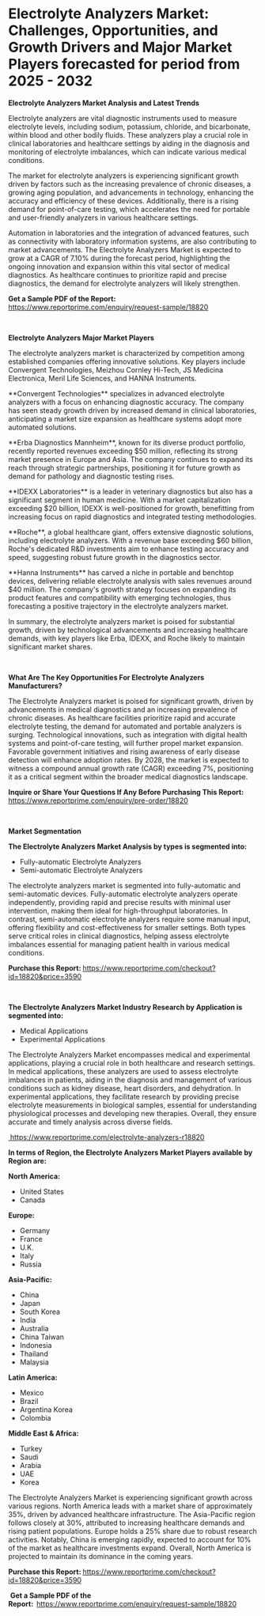 <p><h1>Electrolyte Analyzers Market: Challenges, Opportunities, and Growth Drivers and Major Market Players forecasted for period from 2025 - 2032</h1></p><p><strong>Electrolyte Analyzers Market Analysis and Latest Trends</strong></p>
<p><p>Electrolyte analyzers are vital diagnostic instruments used to measure electrolyte levels, including sodium, potassium, chloride, and bicarbonate, within blood and other bodily fluids. These analyzers play a crucial role in clinical laboratories and healthcare settings by aiding in the diagnosis and monitoring of electrolyte imbalances, which can indicate various medical conditions.</p><p>The market for electrolyte analyzers is experiencing significant growth driven by factors such as the increasing prevalence of chronic diseases, a growing aging population, and advancements in technology, enhancing the accuracy and efficiency of these devices. Additionally, there is a rising demand for point-of-care testing, which accelerates the need for portable and user-friendly analyzers in various healthcare settings. </p><p>Automation in laboratories and the integration of advanced features, such as connectivity with laboratory information systems, are also contributing to market advancements. The Electrolyte Analyzers Market is expected to grow at a CAGR of 7.10% during the forecast period, highlighting the ongoing innovation and expansion within this vital sector of medical diagnostics. As healthcare continues to prioritize rapid and precise diagnostics, the demand for electrolyte analyzers will likely strengthen.</p></p>
<p><strong>Get a Sample PDF of the Report:&nbsp;</strong> <a href="https://www.reportprime.com/enquiry/request-sample/18820?utm_campaign=4603&utm_medium=2&utm_source=Github&utm_content=ia&utm_term=19052025&utm_id=electrolyte-analyzers">https://www.reportprime.com/enquiry/request-sample/18820</a></p>
<p>&nbsp;</p>
<p><strong>Electrolyte Analyzers Major Market Players</strong></p>
<p><p>The electrolyte analyzers market is characterized by competition among established companies offering innovative solutions. Key players include Convergent Technologies, Meizhou Cornley Hi-Tech, JS Medicina Electronica, Meril Life Sciences, and HANNA Instruments. </p><p>**Convergent Technologies** specializes in advanced electrolyte analyzers with a focus on enhancing diagnostic accuracy. The company has seen steady growth driven by increased demand in clinical laboratories, anticipating a market size expansion as healthcare systems adopt more automated solutions.</p><p>**Erba Diagnostics Mannheim**, known for its diverse product portfolio, recently reported revenues exceeding $50 million, reflecting its strong market presence in Europe and Asia. The company continues to expand its reach through strategic partnerships, positioning it for future growth as demand for pathology and diagnostic testing rises.</p><p>**IDEXX Laboratories** is a leader in veterinary diagnostics but also has a significant segment in human medicine. With a market capitalization exceeding $20 billion, IDEXX is well-positioned for growth, benefitting from increasing focus on rapid diagnostics and integrated testing methodologies.</p><p>**Roche**, a global healthcare giant, offers extensive diagnostic solutions, including electrolyte analyzers. With a revenue base exceeding $60 billion, Roche's dedicated R&D investments aim to enhance testing accuracy and speed, suggesting robust future growth in the diagnostics sector.</p><p>**Hanna Instruments** has carved a niche in portable and benchtop devices, delivering reliable electrolyte analysis with sales revenues around $40 million. The company's growth strategy focuses on expanding its product features and compatibility with emerging technologies, thus forecasting a positive trajectory in the electrolyte analyzers market.</p><p>In summary, the electrolyte analyzers market is poised for substantial growth, driven by technological advancements and increasing healthcare demands, with key players like Erba, IDEXX, and Roche likely to maintain significant market shares.</p></p>
<p>&nbsp;</p>
<p><strong>What Are The Key Opportunities For Electrolyte Analyzers Manufacturers?</strong></p>
<p><p>The Electrolyte Analyzers market is poised for significant growth, driven by advancements in medical diagnostics and an increasing prevalence of chronic diseases. As healthcare facilities prioritize rapid and accurate electrolyte testing, the demand for automated and portable analyzers is surging. Technological innovations, such as integration with digital health systems and point-of-care testing, will further propel market expansion. Favorable government initiatives and rising awareness of early disease detection will enhance adoption rates. By 2028, the market is expected to witness a compound annual growth rate (CAGR) exceeding 7%, positioning it as a critical segment within the broader medical diagnostics landscape.</p></p>
<p><strong>Inquire or Share Your Questions If Any Before Purchasing This Report:</strong> <a href="https://www.reportprime.com/enquiry/pre-order/18820?utm_campaign=4603&utm_medium=2&utm_source=Github&utm_content=ia&utm_term=19052025&utm_id=electrolyte-analyzers">https://www.reportprime.com/enquiry/pre-order/18820</a></p>
<p>&nbsp;</p>
<p><strong>Market Segmentation</strong></p>
<p><strong>The Electrolyte Analyzers Market Analysis by types is segmented into:</strong></p>
<p><ul><li>Fully-automatic Electrolyte Analyzers</li><li>Semi-automatic Electrolyte Analyzers</li></ul></p>
<p><p>The electrolyte analyzers market is segmented into fully-automatic and semi-automatic devices. Fully-automatic electrolyte analyzers operate independently, providing rapid and precise results with minimal user intervention, making them ideal for high-throughput laboratories. In contrast, semi-automatic electrolyte analyzers require some manual input, offering flexibility and cost-effectiveness for smaller settings. Both types serve critical roles in clinical diagnostics, helping assess electrolyte imbalances essential for managing patient health in various medical conditions.</p></p>
<p><strong>Purchase this Report:&nbsp;</strong><a href="https://www.reportprime.com/checkout?id=18820&price=3590&utm_campaign=4603&utm_medium=2&utm_source=Github&utm_content=ia&utm_term=19052025&utm_id=electrolyte-analyzers">https://www.reportprime.com/checkout?id=18820&price=3590</a></p>
<p>&nbsp;</p>
<p><strong>The Electrolyte Analyzers Market Industry Research by Application is segmented into:</strong></p>
<p><ul><li>Medical Applications</li><li>Experimental Applications</li></ul></p>
<p><p>The Electrolyte Analyzers Market encompasses medical and experimental applications, playing a crucial role in both healthcare and research settings. In medical applications, these analyzers are used to assess electrolyte imbalances in patients, aiding in the diagnosis and management of various conditions such as kidney disease, heart disorders, and dehydration. In experimental applications, they facilitate research by providing precise electrolyte measurements in biological samples, essential for understanding physiological processes and developing new therapies. Overall, they ensure accurate and timely analysis across diverse fields.</p></p>
<p><a href="https://www.reportprime.com/electrolyte-analyzers-r18820?utm_campaign=4603&utm_medium=2&utm_source=Github&utm_content=ia&utm_term=19052025&utm_id=electrolyte-analyzers">&nbsp;https://www.reportprime.com/electrolyte-analyzers-r18820</a></p>
<p><strong>In terms of Region, the Electrolyte Analyzers Market Players available by Region are:</strong></p>
<p>
    <p> <strong> North America: </strong>
        <ul>
            <li>United States</li>
            <li>Canada</li>
        </ul>
        </p> 
    <p> <strong> Europe: </strong>
        <ul>
            <li>Germany</li>
            <li>France</li>
            <li>U.K.</li>
            <li>Italy</li>
            <li>Russia</li>
        </ul>
        </p> 
    <p> <strong> Asia-Pacific: </strong>
        <ul>
            <li>China</li>
            <li>Japan</li>
            <li>South Korea</li>
            <li>India</li>
            <li>Australia</li>
            <li>China Taiwan</li>
            <li>Indonesia</li>
            <li>Thailand</li>
            <li>Malaysia</li>
        </ul>
        </p> 
    <p> <strong> Latin America: </strong>
        <ul>
            <li>Mexico</li>
            <li>Brazil</li>
            <li>Argentina Korea</li>
            <li>Colombia</li>
        </ul>
        </p> 
    <p> <strong> Middle East & Africa: </strong>
        <ul>
            <li>Turkey</li>
            <li>Saudi</li>
            <li>Arabia</li>
            <li>UAE</li>
            <li>Korea</li>
        </ul>
    </p>
    </p>
<p><p>The Electrolyte Analyzers Market is experiencing significant growth across various regions. North America leads with a market share of approximately 35%, driven by advanced healthcare infrastructure. The Asia-Pacific region follows closely at 30%, attributed to increasing healthcare demands and rising patient populations. Europe holds a 25% share due to robust research activities. Notably, China is emerging rapidly, expected to account for 10% of the market as healthcare investments expand. Overall, North America is projected to maintain its dominance in the coming years.</p></p>
<p><strong>Purchase this Report: </strong><a href="https://www.reportprime.com/checkout?id=18820&price=3590&utm_campaign=4603&utm_medium=2&utm_source=Github&utm_content=ia&utm_term=19052025&utm_id=electrolyte-analyzers">https://www.reportprime.com/checkout?id=18820&price=3590</a></p>
<p>&nbsp;<strong>Get a Sample PDF of the Report:&nbsp;&nbsp;</strong><a href="https://www.reportprime.com/enquiry/request-sample/18820?utm_campaign=4603&utm_medium=2&utm_source=Github&utm_content=ia&utm_term=19052025&utm_id=electrolyte-analyzers">https://www.reportprime.com/enquiry/request-sample/18820</a></p>
<p><strong></strong></p>
<p><p></p><p></p><p></p></p>